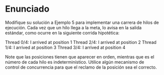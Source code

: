 # Enunciado

Modifique su solución a Ejemplo 5 para implementar una carrera de hilos de ejecución. Cada vez que un hilo llega a la meta, lo avisa en la salida estándar, como ocurre en la siguiente corrida hipotética:

Thread 0/4: I arrived at position 1
Thread 2/4: I arrived at position 2
Thread 1/4: I arrived at position 3
Thread 3/4: I arrived at position 4

Note que las posiciones tienen que aparecer en orden, mientras que es el número de cada hilo es indeterminístico. Utilice algún mecanismo de control de concurrencia para que el reclamo de la posición sea el correcto.
